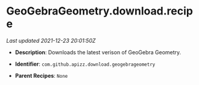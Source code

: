 # GeoGebraGeometry.download.recipe

_Last updated 2021-12-23 20:01:50Z_

- **Description**: Downloads the latest verison of GeoGebra Geometry.

- **Identifier**: `com.github.apizz.download.geogebrageometry`

- **Parent Recipes**: `None`
